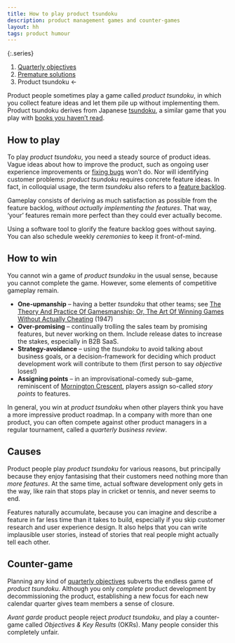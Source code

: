 ```yaml
---
title: How to play product tsundoku
description: product management games and counter-games
layout: hh
tags: product humour
---
```


{:.series}
1. [Quarterly objectives](quarterly-objectives)
2. [Premature solutions](defer-solutions)
3. Product tsundoku ←

Product people sometimes play a game called _product tsundoku_,
in which you collect feature ideas and let them pile up without implementing them.
Product tsundoku derives from Japanese [tsundoku](https://en.wikipedia.org/wiki/Tsundoku),
a similar game that you play with
[books you haven’t read](https://app.thestorygraph.com/books/e2aa594f-91c0-4ed5-a145-15cd9aba6f9b).

## How to play

To play _product tsundoku_, you need a steady source of product ideas.
Vague ideas about how to improve the product, such as ongoing user experience improvements or
[fixing bugs](zero-bug-policy) won’t do.
Nor will identifying customer problems: _product tsundoku_ requires concrete feature ideas.
In fact, in colloquial usage, the term _tsundoku_ also refers to a [feature backlog](infinite-backlog).

Gameplay consists of deriving as much satisfaction as possible from the feature backlog,
_without actually implementing the features_.
That way, ‘your’ features remain more perfect than they could ever actually become.

Using a software tool to glorify the feature backlog goes without saying.
You can also schedule weekly _ceremonies_ to keep it front-of-mind.

## How to win

You cannot win a game of _product tsundoku_ in the usual sense, because you cannot complete the game.
However, some elements of competitive gameplay remain.

* **One-upmanship** – having a better _tsundoku_ that other teams; see [The Theory And Practice Of Gamesmanship; Or, The Art Of Winning Games Without Actually Cheating](https://app.thestorygraph.com/books/f0b1b66f-f024-474c-9a93-9ee1918eef6e) (1947)
* **Over-promising** – continually trolling the sales team by promising features, but never working on them. Include release dates to increase the stakes, especially in B2B SaaS.
* **Strategy-avoidance** – using the _tsundoku_ to avoid talking about business goals, or a decision-framework for deciding which product development work will contribute to them (first person to say _objective_ loses!)
* **Assigning points** – in an improvisational-comedy sub-game, reminiscent of [Mornington Crescent](https://en.wikipedia.org/wiki/Mornington_Crescent_(game)), players assign so-called _story points_ to features.

In general, you win at _product tsundoku_ when other players think you have a more impressive product roadmap.
In a company with more than one product, you can often compete against other product managers in a regular tournament, called a _quarterly business review_.

## Causes

Product people play _product tsundoku_ for various reasons,
but principally because they enjoy fantasising that their customers need nothing more than _more features_.
At the same time, actual software development only gets in the way,
like rain that stops play in cricket or tennis, and never seems to end.

Features naturally accumulate, because you can imagine and describe a feature in far less time than it takes to build,
especially if you skip customer research and user experience design.
It also helps that you can write implausible user stories, instead of stories that real people might actually tell each other.

## Counter-game

Planning any kind of [quarterly objectives](quarterly-objectives)
subverts the endless game of _product tsundoku_.
Although you only _complete_ product development by decommissioning the product,
establishing a new focus for each new calendar quarter gives team members a sense of closure.

_Avant garde_ product people reject _product tsundoku_, and play a counter-game
called _Objectives & Key Results_ (OKRs).
Many people consider this completely unfair.
